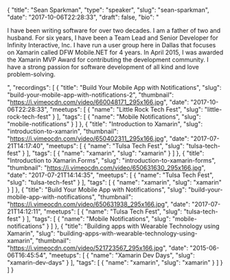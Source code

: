 {
  "title": "Sean Sparkman",
  "type": "speaker",
  "slug": "sean-sparkman",
  "date": "2017-10-06T22:28:33",
  "draft": false,
  "bio": "<p>I have been writing software for over two decades. I am a father of two and husband. For six years, I have been a Team Lead and Senior Developer for Infinity Interactive, Inc. I have run a user group here in Dallas that focuses on Xamarin called DFW Mobile.NET for 4 years. In April 2015, I was awarded the Xamarin MVP Award for contributing the development community. I have a strong passion for software development of all kind and love problem-solving.</p>",
  "recordings": [
    {
      "title": "Build Your Mobile App with Notifications",
      "slug": "build-your-mobile-app-with-notifications-2",
      "thumbnail": "https://i.vimeocdn.com/video/660048171_295x166.jpg",
      "date": "2017-10-06T22:28:33",
      "meetups": [
        {
          "name": "Little Rock Tech Fest",
          "slug": "little-rock-tech-fest"
        }
      ],
      "tags": [
        {
          "name": "Mobile Notifications",
          "slug": "mobile-notifications"
        }
      ]
    },
    {
      "title": "Introduction to Xamarin",
      "slug": "introduction-to-xamarin",
      "thumbnail": "https://i.vimeocdn.com/video/650402311_295x166.jpg",
      "date": "2017-07-21T14:17:40",
      "meetups": [
        {
          "name": "Tulsa Tech Fest",
          "slug": "tulsa-tech-fest"
        }
      ],
      "tags": [
        {
          "name": "xamarin",
          "slug": "xamarin"
        }
      ]
    },
    {
      "title": "Introduction to Xamarin.Forms",
      "slug": "introduction-to-xamarin-forms",
      "thumbnail": "https://i.vimeocdn.com/video/650631630_295x166.jpg",
      "date": "2017-07-21T14:14:35",
      "meetups": [
        {
          "name": "Tulsa Tech Fest",
          "slug": "tulsa-tech-fest"
        }
      ],
      "tags": [
        {
          "name": "xamarin",
          "slug": "xamarin"
        }
      ]
    },
    {
      "title": "Build Your Mobile App with Notifications",
      "slug": "build-your-mobile-app-with-notifications",
      "thumbnail": "https://i.vimeocdn.com/video/650631938_295x166.jpg",
      "date": "2017-07-21T14:12:11",
      "meetups": [
        {
          "name": "Tulsa Tech Fest",
          "slug": "tulsa-tech-fest"
        }
      ],
      "tags": [
        {
          "name": "Mobile Notifications",
          "slug": "mobile-notifications"
        }
      ]
    },
    {
      "title": "Building apps with Wearable Technology using Xamarin",
      "slug": "building-apps-with-wearable-technology-using-xamarin",
      "thumbnail": "https://i.vimeocdn.com/video/521723567_295x166.jpg",
      "date": "2015-06-06T16:45:54",
      "meetups": [
        {
          "name": "Xamarin Dev Days",
          "slug": "xamarin-dev-days"
        }
      ],
      "tags": [
        {
          "name": "xamarin",
          "slug": "xamarin"
        }
      ]
    }
  ]
}